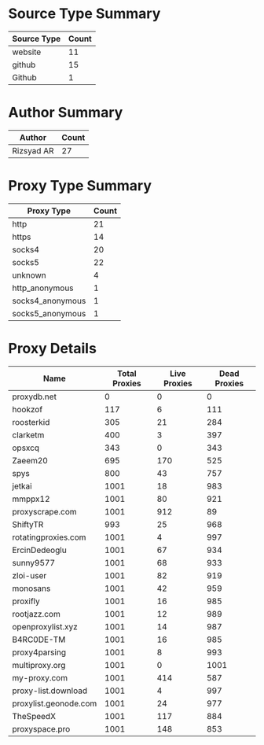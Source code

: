 # Source Type Summary

| Source Type | Count |
|-------------|-------|
| website | 11 |
| github | 15 |
| Github | 1 |


# Author Summary

| Author | Count |
|--------|-------|
| Rizsyad AR | 27 |


# Proxy Type Summary

| Proxy Type | Count |
|------------|-------|
| http | 21 |
| https | 14 |
| socks4 | 20 |
| socks5 | 22 |
| unknown | 4 |
| http_anonymous | 1 |
| socks4_anonymous | 1 |
| socks5_anonymous | 1 |


# Proxy Details

| Name | Total Proxies | Live Proxies | Dead Proxies |
|------|---------------|--------------|---------------|
| proxydb.net | 0 | 0 | 0 |
| hookzof | 117 | 6 | 111 |
| roosterkid | 305 | 21 | 284 |
| clarketm | 400 | 3 | 397 |
| opsxcq | 343 | 0 | 343 |
| Zaeem20 | 695 | 170 | 525 |
| spys | 800 | 43 | 757 |
| jetkai | 1001 | 18 | 983 |
| mmppx12 | 1001 | 80 | 921 |
| proxyscrape.com | 1001 | 912 | 89 |
| ShiftyTR | 993 | 25 | 968 |
| rotatingproxies.com | 1001 | 4 | 997 |
| ErcinDedeoglu | 1001 | 67 | 934 |
| sunny9577 | 1001 | 68 | 933 |
| zloi-user | 1001 | 82 | 919 |
| monosans | 1001 | 42 | 959 |
| proxifly | 1001 | 16 | 985 |
| rootjazz.com | 1001 | 12 | 989 |
| openproxylist.xyz | 1001 | 14 | 987 |
| B4RC0DE-TM | 1001 | 16 | 985 |
| proxy4parsing | 1001 | 8 | 993 |
| multiproxy.org | 1001 | 0 | 1001 |
| my-proxy.com | 1001 | 414 | 587 |
| proxy-list.download | 1001 | 4 | 997 |
| proxylist.geonode.com | 1001 | 24 | 977 |
| TheSpeedX | 1001 | 117 | 884 |
| proxyspace.pro | 1001 | 148 | 853 |
